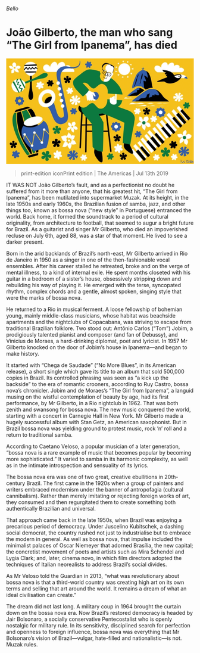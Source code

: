 ###### Bello

# João Gilberto, the man who sang “The Girl from Ipanema”, has died 

![image](images/20190713_AMD000_0.jpg) 

> print-edition iconPrint edition | The Americas | Jul 13th 2019 

IT WAS NOT João Gilberto’s fault, and as a perfectionist no doubt he suffered from it more than anyone, that his greatest hit, “The Girl from Ipanema”, has been mutilated into supermarket Muzak. At its height, in the late 1950s and early 1960s, the Brazilian fusion of samba, jazz, and other things too, known as bossa nova (“new style” in Portuguese) entranced the world. Back home, it formed the soundtrack to a period of cultural originality, from architecture to football, that seemed to augur a bright future for Brazil. As a guitarist and singer Mr Gilberto, who died an impoverished recluse on July 6th, aged 88, was a star of that moment. He lived to see a darker present. 

Born in the arid backlands of Brazil’s north-east, Mr Gilberto arrived in Rio de Janeiro in 1950 as a singer in one of the then-fashionable vocal ensembles. After his career stalled he retreated, broke and on the verge of mental illness, to a kind of internal exile. He spent months closeted with his guitar in a bedroom of a sister’s house, obsessively stripping down and rebuilding his way of playing it. He emerged with the terse, syncopated rhythm, complex chords and a gentle, almost spoken, singing style that were the marks of bossa nova. 

He returned to a Rio in musical ferment. A loose fellowship of bohemian young, mainly middle-class musicians, whose habitat was beachside apartments and the nightclubs of Copacabana, was striving to escape from traditional Brazilian folklore. Two stood out: Antônio Carlos (“Tom”) Jobim, a prodigiously talented pianist and composer (and fan of Debussy), and Vinicius de Moraes, a hard-drinking diplomat, poet and lyricist. In 1957 Mr Gilberto knocked on the door of Jobim’s house in Ipanema—and began to make history. 

It started with “Chega de Saudade” (“No More Blues”, in its American release), a short single which gave its title to an album that sold 500,000 copies in Brazil. Its controlled phrasing was seen as “a kick up the backside” to the era of romantic crooners, according to Ruy Castro, bossa nova’s chronicler. Jobim and de Moraes’s “The Girl from Ipanema”, a languid musing on the wistful contemplation of beauty by age, had its first performance, by Mr Gilberto, in a Rio nightclub in 1962. That was both zenith and swansong for bossa nova. The new music conquered the world, starting with a concert in Carnegie Hall in New York. Mr Gilberto made a hugely successful album with Stan Getz, an American saxophonist. But in Brazil bossa nova was yielding ground to protest music, rock ’n’ roll and a return to traditional samba. 

According to Caetano Veloso, a popular musician of a later generation, “bossa nova is a rare example of music that becomes popular by becoming more sophisticated.” It varied to samba in its harmonic complexity, as well as in the intimate introspection and sensuality of its lyrics. 

The bossa nova era was one of two great, creative ebullitions in 20th-century Brazil. The first came in the 1920s when a group of painters and writers embraced modernism under the banner of antropofagia (cultural cannibalism). Rather than merely imitating or rejecting foreign works of art, they consumed and then regurgitated them to create something both authentically Brazilian and universal. 

That approach came back in the late 1950s, when Brazil was enjoying a precarious period of democracy. Under Juscelino Kubitschek, a dashing social democrat, the country rushed not just to industrialise but to embrace the modern in general. As well as bossa nova, that impulse included the minimalist palaces of Oscar Niemeyer that adorned Brasília, the new capital; the concretist movement of poets and artists such as Mira Schendel and Lygia Clark; and, later, cinema novo, in which film directors adopted the techniques of Italian neorealists to address Brazil’s social divides. 

As Mr Veloso told the Guardian in 2013, “what was revolutionary about bossa nova is that a third-world country was creating high art on its own terms and selling that art around the world. It remains a dream of what an ideal civilisation can create.” 

The dream did not last long. A military coup in 1964 brought the curtain down on the bossa nova era. Now Brazil’s restored democracy is headed by Jair Bolsonaro, a socially conservative Pentecostalist who is openly nostalgic for military rule. In its sensitivity, disciplined search for perfection and openness to foreign influence, bossa nova was everything that Mr Bolsonaro’s vision of Brazil—vulgar, hate-filled and nationalistic—is not. Muzak rules. 

